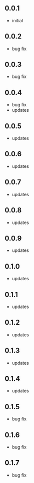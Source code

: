## 0.0.1
* initial
## 0.0.2
* bug fix
## 0.0.3
* bug fix
## 0.0.4
* bug fix
* updates
## 0.0.5
* updates
## 0.0.6
* updates
## 0.0.7
* updates
## 0.0.8
* updates
## 0.0.9
* updates
## 0.1.0
* updates
## 0.1.1
* updates
## 0.1.2
* updates
## 0.1.3
* updates
## 0.1.4
* updates
## 0.1.5
* bug fix
## 0.1.6
* bug fix
## 0.1.7
* bug fix